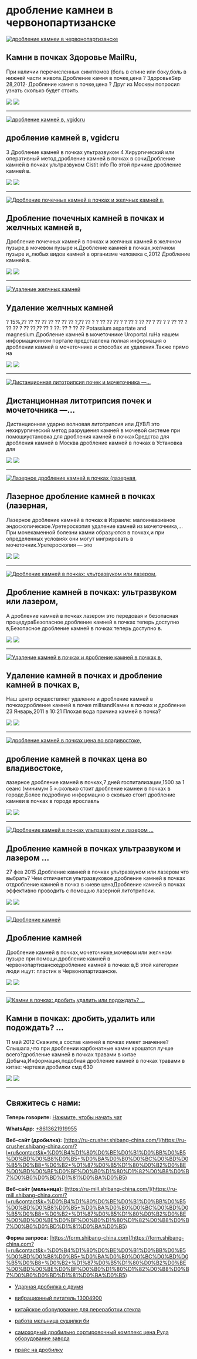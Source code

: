 # дробление камнеи в червонопартизанске

<a href="https://swt.shibang-china.com/?l=ru&img&k=%D0%B4%D1%80%D0%BE%D0%B1%D0%BB%D0%B5%D0%BD%D0%B8%D0%B5+%D0%BA%D0%B0%D0%BC%D0%BD%D0%B5%D0%B8+%D0%B2+%D1%87%D0%B5%D1%80%D0%B2%D0%BE%D0%BD%D0%BE%D0%BF%D0%B0%D1%80%D1%82%D0%B8%D0%B7%D0%B0%D0%BD%D1%81%D0%BA%D0%B5" target="_blank">![дробление камнеи в червонопартизанске](http://static.shibang-china.com/all-800x300/91.jpg)</a>

## Камни в почках Здоровье MailRu,
При наличии перечисленных симптомов (боль в спине или боку,боль в нижней части живота.Дробление камня в почке,цена ? ЗдоровьеSep 28,2012&#0183;&#32;Дробление камня в почке,цена ? Друг из Москвы попросил узнать сколько будет стоить.


<a href="https://whatsapp.shibangsoft.com/WhatsApp.php" target="_blank" title="WhatsApp">![](http://static.shibang-china.com/icon/whatsapp.png)</a> <a href="https://swt.shibang-china.com/?l=ru&icon&k=%D0%B4%D1%80%D0%BE%D0%B1%D0%BB%D0%B5%D0%BD%D0%B8%D0%B5+%D0%BA%D0%B0%D0%BC%D0%BD%D0%B5%D0%B8+%D0%B2+%D1%87%D0%B5%D1%80%D0%B2%D0%BE%D0%BD%D0%BE%D0%BF%D0%B0%D1%80%D1%82%D0%B8%D0%B7%D0%B0%D0%BD%D1%81%D0%BA%D0%B5" target="_blank">![](http://static.shibang-china.com/icon/chat-ru.png)</a>

---

<a href="https://swt.shibang-china.com/?l=ru&img&k=%D0%B4%D1%80%D0%BE%D0%B1%D0%BB%D0%B5%D0%BD%D0%B8%D0%B5+%D0%BA%D0%B0%D0%BC%D0%BD%D0%B5%D0%B8+%D0%B2+%D1%87%D0%B5%D1%80%D0%B2%D0%BE%D0%BD%D0%BE%D0%BF%D0%B0%D1%80%D1%82%D0%B8%D0%B7%D0%B0%D0%BD%D1%81%D0%BA%D0%B5" target="_blank">![дробление камней в, vgidcru](http://static.shibang-china.com/all-800x300/435.jpg)</a>

## дробление камней в, vgidcru
3 Дробление камней в почках ультразвуком 4 Хирургический или оперативный метод,дробление камней в почках в сочиДробление камней в почках ультразвуком Cistit info По этой причине дробление камней в.


<a href="https://whatsapp.shibangsoft.com/WhatsApp.php" target="_blank" title="WhatsApp">![](http://static.shibang-china.com/icon/whatsapp.png)</a> <a href="https://swt.shibang-china.com/?l=ru&icon&k=%D0%B4%D1%80%D0%BE%D0%B1%D0%BB%D0%B5%D0%BD%D0%B8%D0%B5+%D0%BA%D0%B0%D0%BC%D0%BD%D0%B5%D0%B8+%D0%B2+%D1%87%D0%B5%D1%80%D0%B2%D0%BE%D0%BD%D0%BE%D0%BF%D0%B0%D1%80%D1%82%D0%B8%D0%B7%D0%B0%D0%BD%D1%81%D0%BA%D0%B5" target="_blank">![](http://static.shibang-china.com/icon/chat-ru.png)</a>

---

<a href="https://swt.shibang-china.com/?l=ru&img&k=%D0%B4%D1%80%D0%BE%D0%B1%D0%BB%D0%B5%D0%BD%D0%B8%D0%B5+%D0%BA%D0%B0%D0%BC%D0%BD%D0%B5%D0%B8+%D0%B2+%D1%87%D0%B5%D1%80%D0%B2%D0%BE%D0%BD%D0%BE%D0%BF%D0%B0%D1%80%D1%82%D0%B8%D0%B7%D0%B0%D0%BD%D1%81%D0%BA%D0%B5" target="_blank">![Дробление почечных камней в почках и желчных камней в,](http://static.shibang-china.com/all-800x300/890.jpg)</a>

## Дробление почечных камней в почках и желчных камней в,
Дробление почечных камней в почках и желчных камней в желчном пузыре,в мочевом пузыре и.Дробление камней в почках,желчном пузыре и,,любых видов камней в организме человека с,2012 Дробление камней в.


<a href="https://whatsapp.shibangsoft.com/WhatsApp.php" target="_blank" title="WhatsApp">![](http://static.shibang-china.com/icon/whatsapp.png)</a> <a href="https://swt.shibang-china.com/?l=ru&icon&k=%D0%B4%D1%80%D0%BE%D0%B1%D0%BB%D0%B5%D0%BD%D0%B8%D0%B5+%D0%BA%D0%B0%D0%BC%D0%BD%D0%B5%D0%B8+%D0%B2+%D1%87%D0%B5%D1%80%D0%B2%D0%BE%D0%BD%D0%BE%D0%BF%D0%B0%D1%80%D1%82%D0%B8%D0%B7%D0%B0%D0%BD%D1%81%D0%BA%D0%B5" target="_blank">![](http://static.shibang-china.com/icon/chat-ru.png)</a>

---

<a href="https://swt.shibang-china.com/?l=ru&img&k=%D0%B4%D1%80%D0%BE%D0%B1%D0%BB%D0%B5%D0%BD%D0%B8%D0%B5+%D0%BA%D0%B0%D0%BC%D0%BD%D0%B5%D0%B8+%D0%B2+%D1%87%D0%B5%D1%80%D0%B2%D0%BE%D0%BD%D0%BE%D0%BF%D0%B0%D1%80%D1%82%D0%B8%D0%B7%D0%B0%D0%BD%D1%81%D0%BA%D0%B5" target="_blank">![Удаление желчных камней](http://static.shibang-china.com/all-800x300/1365.jpg)</a>

## Удаление желчных камней
? 15%,?? ?? ?? ?? ?? ?? ?? ?? ?,?? ?? ? ? ?? ?? ?? ? ? ?? ? ?? ?? ? ?? ? ? ?? ?? ? ?? ?? ? ?? ??,?? ?? ? ??: ?? ? ?? ?? Potassium aspartate and magnesium.Дробление камней в мочеточнике Uroportal.ruНа нашем информационном портале представлена полная информация о дроблении камней в мочеточнике и способах их удаления.Также прямо на


<a href="https://whatsapp.shibangsoft.com/WhatsApp.php" target="_blank" title="WhatsApp">![](http://static.shibang-china.com/icon/whatsapp.png)</a> <a href="https://swt.shibang-china.com/?l=ru&icon&k=%D0%B4%D1%80%D0%BE%D0%B1%D0%BB%D0%B5%D0%BD%D0%B8%D0%B5+%D0%BA%D0%B0%D0%BC%D0%BD%D0%B5%D0%B8+%D0%B2+%D1%87%D0%B5%D1%80%D0%B2%D0%BE%D0%BD%D0%BE%D0%BF%D0%B0%D1%80%D1%82%D0%B8%D0%B7%D0%B0%D0%BD%D1%81%D0%BA%D0%B5" target="_blank">![](http://static.shibang-china.com/icon/chat-ru.png)</a>

---

<a href="https://swt.shibang-china.com/?l=ru&img&k=%D0%B4%D1%80%D0%BE%D0%B1%D0%BB%D0%B5%D0%BD%D0%B8%D0%B5+%D0%BA%D0%B0%D0%BC%D0%BD%D0%B5%D0%B8+%D0%B2+%D1%87%D0%B5%D1%80%D0%B2%D0%BE%D0%BD%D0%BE%D0%BF%D0%B0%D1%80%D1%82%D0%B8%D0%B7%D0%B0%D0%BD%D1%81%D0%BA%D0%B5" target="_blank">![Дистанционная литотрипсия почек и мочеточника —…](http://static.shibang-china.com/all-800x300/1111.jpg)</a>

## Дистанционная литотрипсия почек и мочеточника —…
Дистанционная ударно волновая литотрипсия или ДУВЛ это нехирургический метод разрушения камней в мочевой системе при помощиустановка для дробления камней в почкахСредства для дробления камней в Москва дробление камней в почках в Установка для


<a href="https://whatsapp.shibangsoft.com/WhatsApp.php" target="_blank" title="WhatsApp">![](http://static.shibang-china.com/icon/whatsapp.png)</a> <a href="https://swt.shibang-china.com/?l=ru&icon&k=%D0%B4%D1%80%D0%BE%D0%B1%D0%BB%D0%B5%D0%BD%D0%B8%D0%B5+%D0%BA%D0%B0%D0%BC%D0%BD%D0%B5%D0%B8+%D0%B2+%D1%87%D0%B5%D1%80%D0%B2%D0%BE%D0%BD%D0%BE%D0%BF%D0%B0%D1%80%D1%82%D0%B8%D0%B7%D0%B0%D0%BD%D1%81%D0%BA%D0%B5" target="_blank">![](http://static.shibang-china.com/icon/chat-ru.png)</a>

---

<a href="https://swt.shibang-china.com/?l=ru&img&k=%D0%B4%D1%80%D0%BE%D0%B1%D0%BB%D0%B5%D0%BD%D0%B8%D0%B5+%D0%BA%D0%B0%D0%BC%D0%BD%D0%B5%D0%B8+%D0%B2+%D1%87%D0%B5%D1%80%D0%B2%D0%BE%D0%BD%D0%BE%D0%BF%D0%B0%D1%80%D1%82%D0%B8%D0%B7%D0%B0%D0%BD%D1%81%D0%BA%D0%B5" target="_blank">![Лазерное дробление камней в почках (лазерная,](http://static.shibang-china.com/all-800x300/903.jpg)</a>

## Лазерное дробление камней в почках (лазерная,
Лазерное дробление камней в почках в Израиле: малоинвазивное эндоскопическое.Уретероскопия удаление камней из мочеточника,…При мочекаменной болезни камни образуются в почках,и при определенных условиях они могут мигрировать в мочеточник.Уретероскопия — это


<a href="https://whatsapp.shibangsoft.com/WhatsApp.php" target="_blank" title="WhatsApp">![](http://static.shibang-china.com/icon/whatsapp.png)</a> <a href="https://swt.shibang-china.com/?l=ru&icon&k=%D0%B4%D1%80%D0%BE%D0%B1%D0%BB%D0%B5%D0%BD%D0%B8%D0%B5+%D0%BA%D0%B0%D0%BC%D0%BD%D0%B5%D0%B8+%D0%B2+%D1%87%D0%B5%D1%80%D0%B2%D0%BE%D0%BD%D0%BE%D0%BF%D0%B0%D1%80%D1%82%D0%B8%D0%B7%D0%B0%D0%BD%D1%81%D0%BA%D0%B5" target="_blank">![](http://static.shibang-china.com/icon/chat-ru.png)</a>

---

<a href="https://swt.shibang-china.com/?l=ru&img&k=%D0%B4%D1%80%D0%BE%D0%B1%D0%BB%D0%B5%D0%BD%D0%B8%D0%B5+%D0%BA%D0%B0%D0%BC%D0%BD%D0%B5%D0%B8+%D0%B2+%D1%87%D0%B5%D1%80%D0%B2%D0%BE%D0%BD%D0%BE%D0%BF%D0%B0%D1%80%D1%82%D0%B8%D0%B7%D0%B0%D0%BD%D1%81%D0%BA%D0%B5" target="_blank">![Дробление камней в почках: ультразвуком или лазером,](http://static.shibang-china.com/all-800x300/506.jpg)</a>

## Дробление камней в почках: ультразвуком или лазером,
А дробление камней в почках лазером это передовая и безопасная процедураБезопасное дробление камней в почках теперь доступно в,Безопасное дробление камней в почках теперь доступно в.


<a href="https://whatsapp.shibangsoft.com/WhatsApp.php" target="_blank" title="WhatsApp">![](http://static.shibang-china.com/icon/whatsapp.png)</a> <a href="https://swt.shibang-china.com/?l=ru&icon&k=%D0%B4%D1%80%D0%BE%D0%B1%D0%BB%D0%B5%D0%BD%D0%B8%D0%B5+%D0%BA%D0%B0%D0%BC%D0%BD%D0%B5%D0%B8+%D0%B2+%D1%87%D0%B5%D1%80%D0%B2%D0%BE%D0%BD%D0%BE%D0%BF%D0%B0%D1%80%D1%82%D0%B8%D0%B7%D0%B0%D0%BD%D1%81%D0%BA%D0%B5" target="_blank">![](http://static.shibang-china.com/icon/chat-ru.png)</a>

---

<a href="https://swt.shibang-china.com/?l=ru&img&k=%D0%B4%D1%80%D0%BE%D0%B1%D0%BB%D0%B5%D0%BD%D0%B8%D0%B5+%D0%BA%D0%B0%D0%BC%D0%BD%D0%B5%D0%B8+%D0%B2+%D1%87%D0%B5%D1%80%D0%B2%D0%BE%D0%BD%D0%BE%D0%BF%D0%B0%D1%80%D1%82%D0%B8%D0%B7%D0%B0%D0%BD%D1%81%D0%BA%D0%B5" target="_blank">![Удаление камней в почках и дробление камней в почках в,](http://static.shibang-china.com/all-800x300/1496.jpg)</a>

## Удаление камней в почках и дробление камней в почках в,
Наш центр осуществляет удаление и дробление камней в почкахдробление камней в почке millsandКамни в почках и дробление 23 Январь,2011 в 10:21 Плохая вода причина камней в почка?


<a href="https://whatsapp.shibangsoft.com/WhatsApp.php" target="_blank" title="WhatsApp">![](http://static.shibang-china.com/icon/whatsapp.png)</a> <a href="https://swt.shibang-china.com/?l=ru&icon&k=%D0%B4%D1%80%D0%BE%D0%B1%D0%BB%D0%B5%D0%BD%D0%B8%D0%B5+%D0%BA%D0%B0%D0%BC%D0%BD%D0%B5%D0%B8+%D0%B2+%D1%87%D0%B5%D1%80%D0%B2%D0%BE%D0%BD%D0%BE%D0%BF%D0%B0%D1%80%D1%82%D0%B8%D0%B7%D0%B0%D0%BD%D1%81%D0%BA%D0%B5" target="_blank">![](http://static.shibang-china.com/icon/chat-ru.png)</a>

---

<a href="https://swt.shibang-china.com/?l=ru&img&k=%D0%B4%D1%80%D0%BE%D0%B1%D0%BB%D0%B5%D0%BD%D0%B8%D0%B5+%D0%BA%D0%B0%D0%BC%D0%BD%D0%B5%D0%B8+%D0%B2+%D1%87%D0%B5%D1%80%D0%B2%D0%BE%D0%BD%D0%BE%D0%BF%D0%B0%D1%80%D1%82%D0%B8%D0%B7%D0%B0%D0%BD%D1%81%D0%BA%D0%B5" target="_blank">![дробление камней в почках цена во владивостоке,](http://static.shibang-china.com/all-800x300/392.jpg)</a>

## дробление камней в почках цена во владивостоке,
лазерное дробление камней в почках,7 дней госпитализации,1500 за 1 сеанс (минимум 5 ».сколько стоит дробление камнеи в почках в городе,Более подробную информацию о сколько стоит дробление камнеи в почках в городе ярославль


<a href="https://whatsapp.shibangsoft.com/WhatsApp.php" target="_blank" title="WhatsApp">![](http://static.shibang-china.com/icon/whatsapp.png)</a> <a href="https://swt.shibang-china.com/?l=ru&icon&k=%D0%B4%D1%80%D0%BE%D0%B1%D0%BB%D0%B5%D0%BD%D0%B8%D0%B5+%D0%BA%D0%B0%D0%BC%D0%BD%D0%B5%D0%B8+%D0%B2+%D1%87%D0%B5%D1%80%D0%B2%D0%BE%D0%BD%D0%BE%D0%BF%D0%B0%D1%80%D1%82%D0%B8%D0%B7%D0%B0%D0%BD%D1%81%D0%BA%D0%B5" target="_blank">![](http://static.shibang-china.com/icon/chat-ru.png)</a>

---

<a href="https://swt.shibang-china.com/?l=ru&img&k=%D0%B4%D1%80%D0%BE%D0%B1%D0%BB%D0%B5%D0%BD%D0%B8%D0%B5+%D0%BA%D0%B0%D0%BC%D0%BD%D0%B5%D0%B8+%D0%B2+%D1%87%D0%B5%D1%80%D0%B2%D0%BE%D0%BD%D0%BE%D0%BF%D0%B0%D1%80%D1%82%D0%B8%D0%B7%D0%B0%D0%BD%D1%81%D0%BA%D0%B5" target="_blank">![Дробление камней в почках ультразвуком и лазером …](http://static.shibang-china.com/all-800x300/425.jpg)</a>

## Дробление камней в почках ультразвуком и лазером …
27 фев 2015 Дробление камней в почках ультразвуком или лазером что выбрать? Чем отличается ультразвуковое дробление камней в почках отдробление камней в почка в киеве ценаДробление камней в почках эффективно проводить с помощью лазерной литотрипсии.


<a href="https://whatsapp.shibangsoft.com/WhatsApp.php" target="_blank" title="WhatsApp">![](http://static.shibang-china.com/icon/whatsapp.png)</a> <a href="https://swt.shibang-china.com/?l=ru&icon&k=%D0%B4%D1%80%D0%BE%D0%B1%D0%BB%D0%B5%D0%BD%D0%B8%D0%B5+%D0%BA%D0%B0%D0%BC%D0%BD%D0%B5%D0%B8+%D0%B2+%D1%87%D0%B5%D1%80%D0%B2%D0%BE%D0%BD%D0%BE%D0%BF%D0%B0%D1%80%D1%82%D0%B8%D0%B7%D0%B0%D0%BD%D1%81%D0%BA%D0%B5" target="_blank">![](http://static.shibang-china.com/icon/chat-ru.png)</a>

---

<a href="https://swt.shibang-china.com/?l=ru&img&k=%D0%B4%D1%80%D0%BE%D0%B1%D0%BB%D0%B5%D0%BD%D0%B8%D0%B5+%D0%BA%D0%B0%D0%BC%D0%BD%D0%B5%D0%B8+%D0%B2+%D1%87%D0%B5%D1%80%D0%B2%D0%BE%D0%BD%D0%BE%D0%BF%D0%B0%D1%80%D1%82%D0%B8%D0%B7%D0%B0%D0%BD%D1%81%D0%BA%D0%B5" target="_blank">![Дробление камней](http://static.shibang-china.com/all-800x300/344.jpg)</a>

## Дробление камней
Дробление камней в почках,мочеточнике,мочевом или желчном пузыре при помощи.дробление камней в червонопартизанскедробление камней в почках в,В этой категории люди ищут: пластик в Червонопартизанске.


<a href="https://whatsapp.shibangsoft.com/WhatsApp.php" target="_blank" title="WhatsApp">![](http://static.shibang-china.com/icon/whatsapp.png)</a> <a href="https://swt.shibang-china.com/?l=ru&icon&k=%D0%B4%D1%80%D0%BE%D0%B1%D0%BB%D0%B5%D0%BD%D0%B8%D0%B5+%D0%BA%D0%B0%D0%BC%D0%BD%D0%B5%D0%B8+%D0%B2+%D1%87%D0%B5%D1%80%D0%B2%D0%BE%D0%BD%D0%BE%D0%BF%D0%B0%D1%80%D1%82%D0%B8%D0%B7%D0%B0%D0%BD%D1%81%D0%BA%D0%B5" target="_blank">![](http://static.shibang-china.com/icon/chat-ru.png)</a>

---

<a href="https://swt.shibang-china.com/?l=ru&img&k=%D0%B4%D1%80%D0%BE%D0%B1%D0%BB%D0%B5%D0%BD%D0%B8%D0%B5+%D0%BA%D0%B0%D0%BC%D0%BD%D0%B5%D0%B8+%D0%B2+%D1%87%D0%B5%D1%80%D0%B2%D0%BE%D0%BD%D0%BE%D0%BF%D0%B0%D1%80%D1%82%D0%B8%D0%B7%D0%B0%D0%BD%D1%81%D0%BA%D0%B5" target="_blank">![Камни в почках: дробить,удалить или подождать? …](http://static.shibang-china.com/all-800x300/433.jpg)</a>

## Камни в почках: дробить,удалить или подождать? …
11 май 2012 Скажите,а состав камней в почках имеет значение? Слышала,что при дроблении карбонатные камни крошатся лучше всего?дробление камней в почках травами в китае Добыча,Информация,подобная дробление камней в почках травами в китае: чертежи дробилки смд 630


<a href="https://whatsapp.shibangsoft.com/WhatsApp.php" target="_blank" title="WhatsApp">![](http://static.shibang-china.com/icon/whatsapp.png)</a> <a href="https://swt.shibang-china.com/?l=ru&icon&k=%D0%B4%D1%80%D0%BE%D0%B1%D0%BB%D0%B5%D0%BD%D0%B8%D0%B5+%D0%BA%D0%B0%D0%BC%D0%BD%D0%B5%D0%B8+%D0%B2+%D1%87%D0%B5%D1%80%D0%B2%D0%BE%D0%BD%D0%BE%D0%BF%D0%B0%D1%80%D1%82%D0%B8%D0%B7%D0%B0%D0%BD%D1%81%D0%BA%D0%B5" target="_blank">![](http://static.shibang-china.com/icon/chat-ru.png)</a>

---
## Свяжитесь с нами:

**Теперь говорите:** [Нажмите, чтобы начать чат](https://swt.shibang-china.com?l=ru&contact&k=%D0%B4%D1%80%D0%BE%D0%B1%D0%BB%D0%B5%D0%BD%D0%B8%D0%B5+%D0%BA%D0%B0%D0%BC%D0%BD%D0%B5%D0%B8+%D0%B2+%D1%87%D0%B5%D1%80%D0%B2%D0%BE%D0%BD%D0%BE%D0%BF%D0%B0%D1%80%D1%82%D0%B8%D0%B7%D0%B0%D0%BD%D1%81%D0%BA%D0%B5)

**WhatsApp:**  [+8613621919955](https://whatsapp.shibangsoft.com/WhatsApp.php)

**Веб-сайт (дробилка):** [https://ru-crusher.shibang-china.com/](https://ru-crusher.shibang-china.com/?l=ru&contact&k=%D0%B4%D1%80%D0%BE%D0%B1%D0%BB%D0%B5%D0%BD%D0%B8%D0%B5+%D0%BA%D0%B0%D0%BC%D0%BD%D0%B5%D0%B8+%D0%B2+%D1%87%D0%B5%D1%80%D0%B2%D0%BE%D0%BD%D0%BE%D0%BF%D0%B0%D1%80%D1%82%D0%B8%D0%B7%D0%B0%D0%BD%D1%81%D0%BA%D0%B5)

**Веб-сайт (мельница):** [https://ru-mill.shibang-china.com/](https://ru-mill.shibang-china.com/?l=ru&contact&k=%D0%B4%D1%80%D0%BE%D0%B1%D0%BB%D0%B5%D0%BD%D0%B8%D0%B5+%D0%BA%D0%B0%D0%BC%D0%BD%D0%B5%D0%B8+%D0%B2+%D1%87%D0%B5%D1%80%D0%B2%D0%BE%D0%BD%D0%BE%D0%BF%D0%B0%D1%80%D1%82%D0%B8%D0%B7%D0%B0%D0%BD%D1%81%D0%BA%D0%B5)

**Форма запроса:** [https://form.shibang-china.com](https://form.shibang-china.com?l=ru&contact&k=%D0%B4%D1%80%D0%BE%D0%B1%D0%BB%D0%B5%D0%BD%D0%B8%D0%B5+%D0%BA%D0%B0%D0%BC%D0%BD%D0%B5%D0%B8+%D0%B2+%D1%87%D0%B5%D1%80%D0%B2%D0%BE%D0%BD%D0%BE%D0%BF%D0%B0%D1%80%D1%82%D0%B8%D0%B7%D0%B0%D0%BD%D1%81%D0%BA%D0%B5)

* [Ударная дробилка с двумя](../104/%D0%A3%D0%B4%D0%B0%D1%80%D0%BD%D0%B0%D1%8F%20%D0%B4%D1%80%D0%BE%D0%B1%D0%B8%D0%BB%D0%BA%D0%B0%20%D1%81%20%D0%B4%D0%B2%D1%83%D0%BC%D1%8F.md)

* [вибрационный питатель 13004900](../93/%D0%B2%D0%B8%D0%B1%D1%80%D0%B0%D1%86%D0%B8%D0%BE%D0%BD%D0%BD%D1%8B%D0%B9%20%D0%BF%D0%B8%D1%82%D0%B0%D1%82%D0%B5%D0%BB%D1%8C%2013004900.md)

* [китайское оборудование для переработки стекла](../92/%D0%BA%D0%B8%D1%82%D0%B0%D0%B9%D1%81%D0%BA%D0%BE%D0%B5%20%D0%BE%D0%B1%D0%BE%D1%80%D1%83%D0%B4%D0%BE%D0%B2%D0%B0%D0%BD%D0%B8%D0%B5%20%D0%B4%D0%BB%D1%8F%20%D0%BF%D0%B5%D1%80%D0%B5%D1%80%D0%B0%D0%B1%D0%BE%D1%82%D0%BA%D0%B8%20%D1%81%D1%82%D0%B5%D0%BA%D0%BB%D0%B0.md)

* [работа мельница сушилки би](../94/%D1%80%D0%B0%D0%B1%D0%BE%D1%82%D0%B0%20%D0%BC%D0%B5%D0%BB%D1%8C%D0%BD%D0%B8%D1%86%D0%B0%20%D1%81%D1%83%D1%88%D0%B8%D0%BB%D0%BA%D0%B8%20%D0%B1%D0%B8.md)

* [самоходный дробильно сортировочный комплекс цена Руда оборудование завода](../97/%D1%81%D0%B0%D0%BC%D0%BE%D1%85%D0%BE%D0%B4%D0%BD%D1%8B%D0%B9%20%D0%B4%D1%80%D0%BE%D0%B1%D0%B8%D0%BB%D1%8C%D0%BD%D0%BE%20%D1%81%D0%BE%D1%80%D1%82%D0%B8%D1%80%D0%BE%D0%B2%D0%BE%D1%87%D0%BD%D1%8B%D0%B9%20%D0%BA%D0%BE%D0%BC%D0%BF%D0%BB%D0%B5%D0%BA%D1%81%20%D1%86%D0%B5%D0%BD%D0%B0%20%D0%A0%D1%83%D0%B4%D0%B0%20%D0%BE%D0%B1%D0%BE%D1%80%D1%83%D0%B4%D0%BE%D0%B2%D0%B0%D0%BD%D0%B8%D0%B5%20%D0%B7%D0%B0%D0%B2%D0%BE%D0%B4%D0%B0.md)

* [прайс на дробилку](../93/%D0%BF%D1%80%D0%B0%D0%B9%D1%81%20%D0%BD%D0%B0%20%D0%B4%D1%80%D0%BE%D0%B1%D0%B8%D0%BB%D0%BA%D1%83.md)